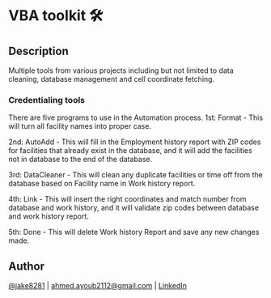 # VBA toolkit 🛠

## Description
Multiple tools from various projects including but not limited to data cleaning, database management and cell coordinate fetching.
### Credentialing tools 
There are five programs to use in the Automation process.
1st: Format - This will turn all facility names into proper case.

2nd: AutoAdd - This will fill in the Employment history report with ZIP codes for facilities that already exist in the database, and it will add the facilities not in database to the end of the database.

3rd: DataCleaner - This will clean any duplicate facilities or time off from the database based on Facility name in Work history report.

4th: Link - This will insert the right coordinates and match number from database and work history, and it will validate zip codes between database and work history report.

5th: Done - This will delete Work history Report and save any new changes made.  


## Author
[@jake8281](https://github.com/jake8281) | ahmed.ayoub2112@gmail.com | [LinkedIn](https://www.linkedin.com/in/ahmed-ayoub-jake-2a5b1a13b/)

